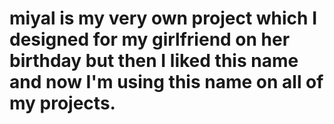 # miyal is my very own project which I designed for my girlfriend on her birthday but then I liked this name and now I'm using this name on all of my projects.
